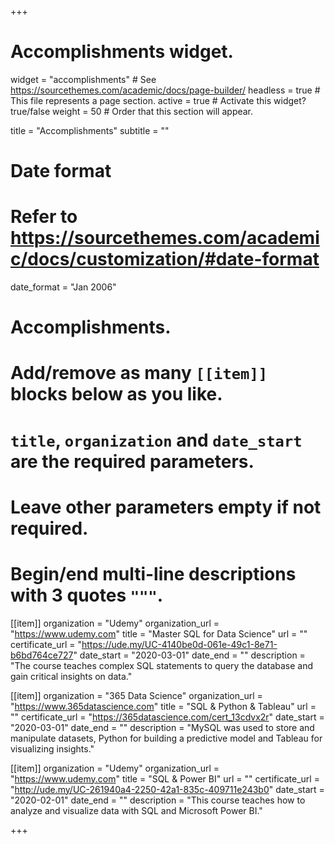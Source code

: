 +++
# Accomplishments widget.
widget = "accomplishments"  # See https://sourcethemes.com/academic/docs/page-builder/
headless = true  # This file represents a page section.
active = true  # Activate this widget? true/false
weight = 50  # Order that this section will appear.

title = "Accomplish&shy;ments"
subtitle = ""

# Date format
#   Refer to https://sourcethemes.com/academic/docs/customization/#date-format
date_format = "Jan 2006"

# Accomplishments.
#   Add/remove as many `[[item]]` blocks below as you like.
#   `title`, `organization` and `date_start` are the required parameters.
#   Leave other parameters empty if not required.
#   Begin/end multi-line descriptions with 3 quotes `"""`.

[[item]]
  organization = "Udemy"
  organization_url = "https://www.udemy.com"
  title = "Master SQL for Data Science"
  url = ""
  certificate_url = "https://ude.my/UC-4140be0d-061e-49c1-8e71-b6bd764ce727"
  date_start = "2020-03-01"
  date_end = ""
  description = "The course teaches complex SQL statements to query the database and gain critical insights on data."

[[item]]
  organization = "365 Data Science"
  organization_url = "https://www.365datascience.com"
  title = "SQL & Python & Tableau"
  url = ""
  certificate_url = "https://365datascience.com/cert_13cdvx2r"
  date_start = "2020-03-01"
  date_end = ""
  description = "MySQL was used to store and manipulate datasets, Python for building a predictive model and Tableau for visualizing insights."
  
[[item]]
  organization = "Udemy"
  organization_url = "https://www.udemy.com"
  title = "SQL & Power BI"
  url = ""
  certificate_url = "http://ude.my/UC-261940a4-2250-42a1-835c-409711e243b0"
  date_start = "2020-02-01"
  date_end = ""
  description = "This course teaches how to analyze and visualize data with SQL and Microsoft Power BI."

+++
